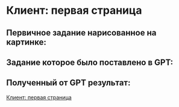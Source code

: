 # Клиент: первая страница

## Первичное задание нарисованное на картинке:


## Задание которое было поставлено в GPT:


## Полученный от GPT результат:

[Клиент: первая страница](/wiki/pages/client-index.html)



